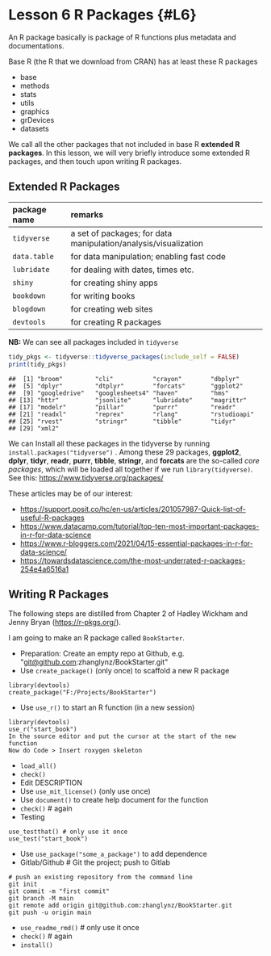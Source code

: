 # Lesson 6 R Packages {#L6}

An R package basically is package of R functions plus metadata and documentations.



Base R (the R that we download from CRAN) has at least these R packages

- base
- methods
- stats
- utils
- graphics
- grDevices
- datasets

We call all the other packages that not included in base R **extended R packages**. In this lesson, we will very briefly introduce some extended R packages, and then touch upon writing R packages.

## Extended R Packages

package name      | remarks
:-----------------|:-------------------------------
`tidyverse`       | a set of packages; for data manipulation/analysis/visualization
`data.table`      | for data manipulation; enabling fast code
`lubridate`       | for dealing with dates, times etc.
`shiny`           | for creating shiny apps
`bookdown`        | for writing books
`blogdown`        | for creating web sites
`devtools`        | for creating R packages

**NB:** We can see all packages included in `tidyverse`

```r
tidy_pkgs <- tidyverse::tidyverse_packages(include_self = FALSE)
print(tidy_pkgs)
```

```
##  [1] "broom"         "cli"           "crayon"        "dbplyr"       
##  [5] "dplyr"         "dtplyr"        "forcats"       "ggplot2"      
##  [9] "googledrive"   "googlesheets4" "haven"         "hms"          
## [13] "httr"          "jsonlite"      "lubridate"     "magrittr"     
## [17] "modelr"        "pillar"        "purrr"         "readr"        
## [21] "readxl"        "reprex"        "rlang"         "rstudioapi"   
## [25] "rvest"         "stringr"       "tibble"        "tidyr"        
## [29] "xml2"
```
We can Install all these packages in the tidyverse by running `install.packages("tidyverse")` .
Among these 29 packages, **ggplot2**, **dplyr**, **tidyr**,
**readr**, **purrr**, **tibble**, **stringr**, and **forcats** are the so-called *core packages*, which will be loaded all together if we run `library(tidyverse)`. See this: https://www.tidyverse.org/packages/

These articles may be of our interest:

- https://support.posit.co/hc/en-us/articles/201057987-Quick-list-of-useful-R-packages
- https://www.datacamp.com/tutorial/top-ten-most-important-packages-in-r-for-data-science
- https://www.r-bloggers.com/2021/04/15-essential-packages-in-r-for-data-science/
- https://towardsdatascience.com/the-most-underrated-r-packages-254e4a6516a1



## Writing R Packages

The following steps are distilled from Chapter 2 of Hadley Wickham and Jenny Bryan (https://r-pkgs.org/).

I am going to make an R package called `BookStarter`.

- Preparation: Create an empty repo at Github, e.g. "git@github.com:zhanglynz/BookStarter.git"
- Use `create_package()` (only once) to scaffold a new R package
````
library(devtools)
create_package("F:/Projects/BookStarter") 
````
- Use `use_r()` to start an  R function (in a new session)
```` 
library(devtools)
use_r("start_book") 
In the source editor and put the cursor at the start of the new function
Now do Code > Insert roxygen skeleton
````
- `load_all()`
- `check()`
- Edit DESCRIPTION
- Use `use_mit_license()` (only use once)
- Use `document()` to create help document for the function
- `check()` # again
- Testing
````
use_testthat() # only use it once
use_test("start_book")
````
- Use `use_package("some_a_package")` to add  dependence
- Gitlab/Github # Git the project; push to Gitlab
````
# push an existing repository from the command line
git init
git commit -m "first commit"
git branch -M main
git remote add origin git@github.com:zhanglynz/BookStarter.git
git push -u origin main
````
- `use_readme_rmd()` # only use it once
- `check()` # again 
- `install()`

